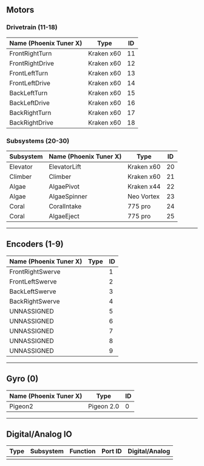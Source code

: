 ## Motors 
### Drivetrain (11-18)

| Name (Phoenix Tuner X) | Type       | ID  |
| ---------------------- | ---------- | --- |
| FrontRightTurn         | Kraken x60 | 11  |
| FrontRightDrive        | Kraken x60 | 12  |
| FrontLeftTurn          | Kraken x60 | 13  |
| FrontLeftDrive         | Kraken x60 | 14  |
| BackLeftTurn           | Kraken x60 | 15  |
| BackLeftDrive          | Kraken x60 | 16  |
| BackRightTurn          | Kraken x60 | 17  |
| BackRightDrive         | Kraken x60 | 18  |

### Subsystems (20-30)

| Subsystem | Name (Phoenix Tuner X) | Type       | ID  |
| --------- | ---------------------- | ---------- | --- |
| Elevator  | ElevatorLift           | Kraken x60 | 20  |
| Climber   | Climber                | Kraken x60 | 21  |
| Algae     | AlgaePivot             | Kraken x44 | 22  |
| Algae     | AlgaeSpinner           | Neo Vortex | 23  |
| Coral     | CoralIntake            | 775 pro    | 24  |
| Coral     | AlgaeEject             | 775 pro    | 25  |
___
## Encoders (1-9)

| Name (Phoenix Tuner X) | Type | ID  |
| ---------------------- | ---- | --- |
| FrontRightSwerve       |      | 1   |
| FrontLeftSwerve        |      | 2   |
| BackLeftSwerve         |      | 3   |
| BackRightSwerve        |      | 4   |
| UNNASSIGNED            |      | 5   |
| UNNASSIGNED            |      | 6   |
| UNNASSIGNED            |      | 7   |
| UNNASSIGNED            |      | 8   |
| UNNASSIGNED            |      | 9   |
___
## Gyro (0)

| Name (Phoenix Tuner X) | Type       | ID  |
| ---------------------- | ---------- | --- |
| Pigeon2                | Pigeon 2.0 | 0   |
___
## Digital/Analog IO

| Type | Subsystem | Function | Port ID | Digital/Analog |
| ---- | --------- | -------- | ------- | -------------- |
|      |           |          |         |                |
